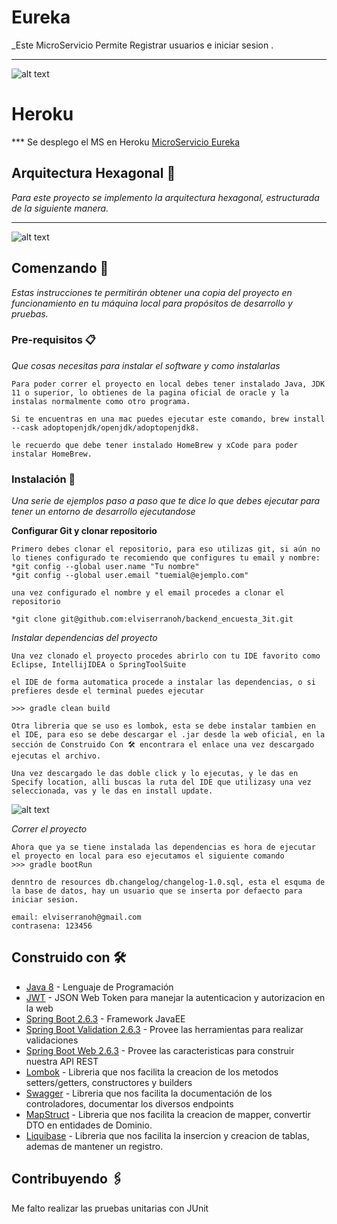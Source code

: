 # Eureka

_Este MicroServicio Permite Registrar usuarios e iniciar sesion
.
***
![alt text](https://i.ibb.co/zGVTnXd/Captura-de-Pantalla-2022-03-01-a-la-s-5-42-26-p-m.png)

# Heroku
*** Se desplego el MS en Heroku [MicroServicio Eureka](https://vehicleinterfel.herokuapp.com/swagger-ui.html)

## Arquitectura Hexagonal 🚀

_Para este proyecto se implemento la arquitectura hexagonal, estructurada de la siguiente manera._
***
![alt text](https://i.ibb.co/QY6xc5w/Captura-de-Pantalla-2022-03-01-a-la-s-5-45-47-p-m.png)

## Comenzando 🚀

_Estas instrucciones te permitirán obtener una copia del proyecto en funcionamiento en tu máquina local para propósitos de desarrollo y pruebas._

### Pre-requisitos 📋

_Que cosas necesitas para instalar el software y como instalarlas_

```
Para poder correr el proyecto en local debes tener instalado Java, JDK 11 o superior, lo obtienes de la pagina oficial de oracle y la instalas normalmente como otro programa.

Si te encuentras en una mac puedes ejecutar este comando, brew install --cask adoptopenjdk/openjdk/adoptopenjdk8.

le recuerdo que debe tener instalado HomeBrew y xCode para poder instalar HomeBrew.
```

### Instalación 🔧

_Una serie de ejemplos paso a paso que te dice lo que debes ejecutar para tener un entorno de desarrollo ejecutandose_

__Configurar Git y clonar repositorio__

```
Primero debes clonar el repositorio, para eso utilizas git, si aún no lo tienes configurado te recomiendo que configures tu email y nombre:
*git config --global user.name "Tu nombre"
*git config --global user.email "tuemial@ejemplo.com"

una vez configurado el nombre y el email procedes a clonar el repositorio

*git clone git@github.com:elviserranoh/backend_encuesta_3it.git

```

_Instalar dependencias del proyecto_

```
Una vez clonado el proyecto procedes abrirlo con tu IDE favorito como Eclipse, IntellijIDEA o SpringToolSuite

el IDE de forma automatica procede a instalar las dependencias, o si prefieres desde el terminal puedes ejecutar

>>> gradle clean build

Otra libreria que se uso es lombok, esta se debe instalar tambien en el IDE, para eso se debe descargar el .jar desde la web oficial, en la sección de Construido Con 🛠️ encontrara el enlace una vez descargado ejecutas el archivo.

Una vez descargado le das doble click y lo ejecutas, y le das en Specify location, alli buscas la ruta del IDE que utilizasy una vez seleccionada, vas y le das en install update.

```

![alt text](https://projectlombok.org/img/lombok-installer.png)

_Correr el proyecto_

```
Ahora que ya se tiene instalada las dependencias es hora de ejecutar el proyecto en local para eso ejecutamos el siguiente comando
>>> gradle bootRun

denntro de resources db.changelog/changelog-1.0.sql, esta el esquma de la base de datos, hay un usuario que se inserta por defaecto para iniciar sesion.

email: elviserranoh@gmail.com
contrasena: 123456
```

## Construido con 🛠️

* [Java 8](https://www.java.com/download/) - Lenguaje de Programación
* [JWT](https://jwt.io/) - JSON Web Token para manejar la autenticacion y autorizacion en la web
* [Spring Boot 2.6.3](https://spring.io/projects/spring-boot) - Framework JavaEE
* [Spring Boot Validation 2.6.3](https://spring.io/projects/spring-boot) - Provee las herramientas para realizar validaciones 
* [Spring Boot Web 2.6.3](https://spring.io/projects/spring-boot) - Provee las caracteristicas para construir nuestra API REST
* [Lombok](https://projectlombok.org/) - Libreria que nos facilita la creacion de los metodos setters/getters, constructores y builders
* [Swagger](https://swagger.io/) - Libreria que nos facilita la documentación de los controladores, documentar los diversos endpoints
* [MapStruct](https://mapstruct.org/) - Libreria que nos facilita la creacion de mapper, convertir DTO en entidades de Dominio.
* [Liquibase](https://liquibase.org/) - Libreria que nos facilita la insercion y creacion de tablas, ademas de mantener un registro.

## Contribuyendo 🖇️

Me falto realizar las pruebas unitarias con JUnit

